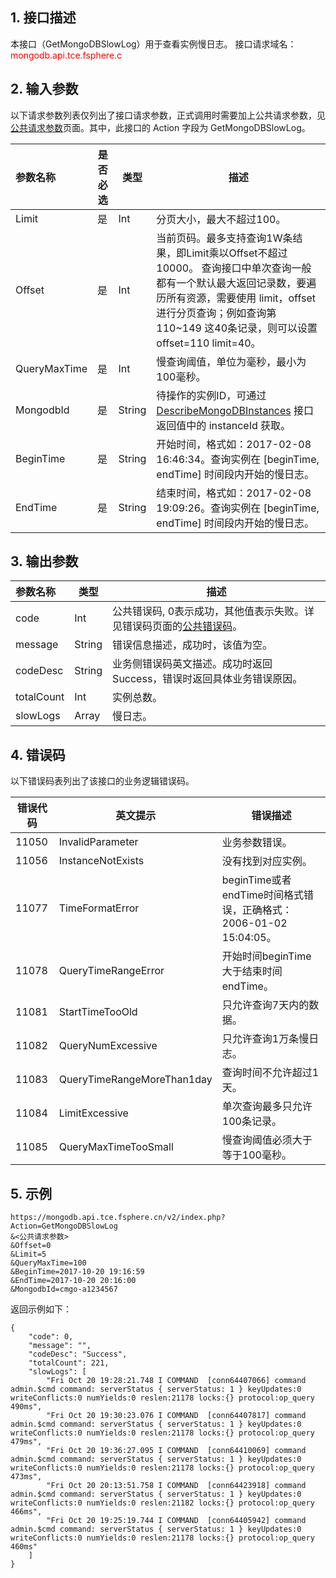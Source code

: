 ## 1. 接口描述
 
本接口（GetMongoDBSlowLog）用于查看实例慢日志。
接口请求域名：<font style='color:red'>mongodb.api.tce.fsphere.c </font>

## 2. 输入参数
以下请求参数列表仅列出了接口请求参数，正式调用时需要加上公共请求参数，见<a href='http://tcecqpoc.fsphere.cn/document/api/240/8320' title='公共请求参数'>公共请求参数</a>页面。其中，此接口的 Action 字段为 GetMongoDBSlowLog。

| 参数名称 | 是否必选  | 类型 | 描述 |
|:---------|---------|---------|---------|
| Limit | 是 | Int | 分页大小，最大不超过100。 |
| Offset | 是 | Int | 当前页码。最多支持查询1W条结果，即Limit乘以Offset不超过10000。 查询接口中单次查询一般都有一个默认最大返回记录数，要遍历所有资源，需要使用 limit，offset进行分页查询；例如查询第110~149 这40条记录，则可以设置 offset=110 limit=40。 |
| QueryMaxTime | 是 | Int | 慢查询阈值，单位为毫秒，最小为100毫秒。|
| MongodbId | 是 | String | 待操作的实例ID，可通过 [DescribeMongoDBInstances](http://tcecqpoc.fsphere.cn/document/api/240/8312) 接口返回值中的 instanceId 获取。 |
| BeginTime | 是 | String | 开始时间，格式如：2017-02-08 16:46:34。查询实例在 [beginTime, endTime] 时间段内开始的慢日志。 |
| EndTime | 是 | String | 结束时间，格式如：2017-02-08 19:09:26。查询实例在 [beginTime, endTime] 时间段内开始的慢日志。 |


## 3. 输出参数

| 参数名称 | 类型 | 描述 |
|:---------|---------|---------|
| code | Int | 公共错误码, 0表示成功，其他值表示失败。详见错误码页面的<a href='https://www.tce.fsphere.cn/doc/api/372/%E9%94%99%E8%AF%AF%E7%A0%81#1.E3.80.81.E5.85.AC.E5.85.B1.E9.94.99.E8.AF.AF.E7.A0.81' title='公共错误码'>公共错误码</a>。|
| message | String | 错误信息描述，成功时，该值为空。 |
| codeDesc | String | 业务侧错误码英文描述。成功时返回Success，错误时返回具体业务错误原因。 |
| totalCount | Int | 实例总数。 |
| slowLogs | Array | 慢日志。 |

## 4. 错误码
以下错误码表列出了该接口的业务逻辑错误码。

| 错误代码 | 英文提示 | 错误描述 |
|---------|---------|---------|
|11050|InvalidParameter|业务参数错误。|
|11056|InstanceNotExists|没有找到对应实例。|
|11077|TimeFormatError|beginTime或者endTime时间格式错误，正确格式：2006-01-02 15:04:05。|
|11078|QueryTimeRangeError|开始时间beginTime 大于结束时间endTime。|
|11081|StartTimeTooOld|只允许查询7天内的数据。|
|11082|QueryNumExcessive|只允许查询1万条慢日志。|
|11083|QueryTimeRangeMoreThan1day|查询时间不允许超过1天。|
|11084|LimitExcessive|单次查询最多只允许100条记录。|
|11085|QueryMaxTimeTooSmall|慢查询阈值必须大于等于100毫秒。|

## 5. 示例
```
https://mongodb.api.tce.fsphere.cn/v2/index.php?Action=GetMongoDBSlowLog
&<公共请求参数>
&Offset=0
&Limit=5
&QueryMaxTime=100
&BeginTime=2017-10-20 19:16:59
&EndTime=2017-10-20 20:16:00
&MongodbId=cmgo-a1234567
```
返回示例如下：
```
{
    "code": 0,
    "message": "",
    "codeDesc": "Success",
    "totalCount": 221,
    "slowLogs": [
        "Fri Oct 20 19:28:21.748 I COMMAND  [conn64407066] command admin.$cmd command: serverStatus { serverStatus: 1 } keyUpdates:0 writeConflicts:0 numYields:0 reslen:21178 locks:{} protocol:op_query 490ms",
        "Fri Oct 20 19:30:23.076 I COMMAND  [conn64407817] command admin.$cmd command: serverStatus { serverStatus: 1 } keyUpdates:0 writeConflicts:0 numYields:0 reslen:21178 locks:{} protocol:op_query 479ms",
        "Fri Oct 20 19:36:27.095 I COMMAND  [conn64410069] command admin.$cmd command: serverStatus { serverStatus: 1 } keyUpdates:0 writeConflicts:0 numYields:0 reslen:21178 locks:{} protocol:op_query 473ms",
        "Fri Oct 20 20:13:51.758 I COMMAND  [conn64423918] command admin.$cmd command: serverStatus { serverStatus: 1 } keyUpdates:0 writeConflicts:0 numYields:0 reslen:21182 locks:{} protocol:op_query 466ms",
        "Fri Oct 20 19:25:19.744 I COMMAND  [conn64405942] command admin.$cmd command: serverStatus { serverStatus: 1 } keyUpdates:0 writeConflicts:0 numYields:0 reslen:21178 locks:{} protocol:op_query 460ms"
    ]
}
```
